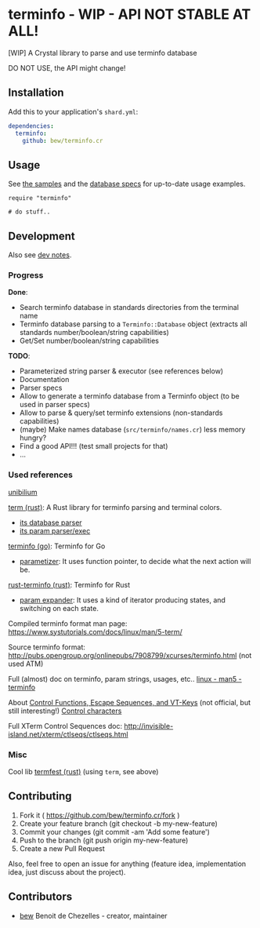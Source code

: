 # terminfo - WIP - API NOT STABLE AT ALL!

[WIP] A Crystal library to parse and use terminfo database

DO NOT USE, the API might change!

## Installation

Add this to your application's `shard.yml`:

```yaml
dependencies:
  terminfo:
    github: bew/terminfo.cr
```

## Usage

See [the samples](samples/) and the [database specs](spec/database_spec.cr) for up-to-date usage examples.

```crystal
require "terminfo"

# do stuff..
```

## Development

Also see [dev notes](Notes.md).

### Progress

**Done**:
- Search terminfo database in standards directories from the terminal name
- Terminfo database parsing to a `Terminfo::Database` object (extracts all standards number/boolean/string capabilities)
- Get/Set number/boolean/string capabilities

**TODO**:
- Parameterized string parser & executor (see references below)
- Documentation
- Parser specs
- Allow to generate a terminfo database from a Terminfo object (to be used in parser specs)
- Allow to parse & query/set terminfo extensions (non-standards capabilities)
- (maybe) Make names database (`src/terminfo/names.cr`) less memory hungry?
- Find a good API!!! (test small projects for that)
- ...

### Used references

[unibilium](https://github.com/mauke/unibilium)

[term (rust)](https://github.com/Stebalien/term): A Rust library for terminfo parsing and terminal colors.
- [its database parser](https://stebalien.github.io/doc/term/src/term/terminfo/parser/compiled.rs.html)
- [its param parser/exec](https://stebalien.github.io/doc/term/src/term/terminfo/parm.rs.html)

[terminfo (go)](https://github.com/xo/terminfo/): Terminfo for Go
- [parametizer](https://github.com/xo/terminfo/blob/master/param.go): It uses function pointer, to decide what the next action will be.

[rust-terminfo (rust)](https://github.com/meh/rust-terminfo/): Terminfo for Rust
- [param expander](https://github.com/meh/rust-terminfo/blob/master/src/expand.rs): It uses a kind of iterator producing states, and switching on each state.

Compiled terminfo format man page: https://www.systutorials.com/docs/linux/man/5-term/

Source terminfo format: http://pubs.opengroup.org/onlinepubs/7908799/xcurses/terminfo.html (not used ATM)

Full (almost) doc on terminfo, param strings, usages, etc.. [linux - man5 - terminfo](https://linux.die.net/man/5/terminfo)

About [Control Functions, Escape Sequences, and VT-Keys](https://support2.microfocus.com/techdocs/1364.html) (not official, but still interesting!)
[Control characters](https://en.wikipedia.org/wiki/Control_character)

Full XTerm Control Sequences doc: http://invisible-island.net/xterm/ctlseqs/ctlseqs.html

### Misc

Cool lib [termfest (rust)](https://github.com/agatan/termfest) (using `term`, see above)

## Contributing

1. Fork it ( https://github.com/bew/terminfo.cr/fork )
2. Create your feature branch (git checkout -b my-new-feature)
3. Commit your changes (git commit -am 'Add some feature')
4. Push to the branch (git push origin my-new-feature)
5. Create a new Pull Request

Also, feel free to open an issue for anything (feature idea, implementation idea, just discuss about the project).

## Contributors

- [bew](https://github.com/bew) Benoit de Chezelles - creator, maintainer
